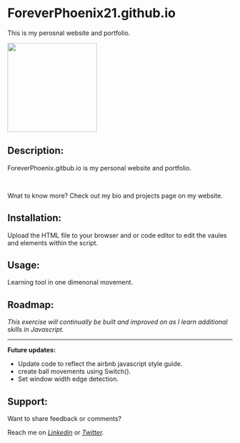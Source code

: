 # ForeverPhoenix21.github.io

<p>This is my perosnal website and portfolio.</P>
<img src="ballMovement.png" width="200"/>

## Description:

<p> ForeverPhoenix.gitbub.io is my personal website and portfolio. </p> <br>
<p>  Wnat to know more? Check out my bio and projects page on my website.</p>

## Installation:

<p> Upload the HTML file to your browser and or code editor to edit the vaules and elements within the script. </p>   

## Usage:

<p> Learning tool in one dimenonal movement. </p>

## Roadmap:

*This exercise will continually be built and improved on as I learn additional skills in Javascript.*

***

**Future updates:**
- Update code to reflect the airbnb javascript style guide.
- create ball movements using Switch().
- Set window width edge detection.

## Support:

<p> Want to share feedback or comments?</p>

<p> 
  
  Reach me on *[Linkedin](https://www.linkedin.com/in/derek-diaz/)* or *[Twitter](https://twitter.com/home).*
  
</p>
